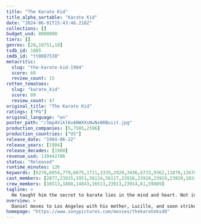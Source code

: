 ```yaml
---
title: "The Karate Kid"
title_alpha_sortable: "Karate Kid"
date: "2024-06-01T15:43:46.216Z"
collections: []
budget_usd: 8000000
tiers: []
genres: [28,10751,18]
tsdb_id: 1885
imdb_id: "tt0087538"
metacritic:
  slug: "the-karate-kid-1984"
  score: 60
  review_count: 15
rotten_tomatoes:
  slug: "karate_kid"
  score: 89
  review_count: 47
original_title: "The Karate Kid"
ratings: ["PG"]
original_language: "en"
poster_path: "/1mp4ViklKvA0WXXsNvNx0RBuiit.jpg"
production_companies: [5,7585,2596]
production_countries: ["US"]
release_date: "1984-06-22"
release_years: [1984]
release_decades: [1980]
revenue_usd: 130442786
status: "Released"
runtime_minutes: 126
keywords: [6270,6054,779,6075,1721,3335,2920,3436,6733,9362,11870,12670,13043,14731,14768,15246,33738,33910,156159,156162,159306,161643,165137,165402,171493,180825,188237,220070,269719,288234]
cast_members: [2877,23915,1951,56124,56117,23916,23918,23919,23920,102435,157488,83978,67893,2111934,163011,11794,166671,16476,6916,33014,95469,90749,57253]
crew_members: [16513,1888,14843,16513,23913,23914,61,59809]
tagline: >
  He taught him the secret to karate lies in the mind and heart. Not in the hands.
overview: >
  Daniel moves to Los Angeles with his mother, Lucille, and soon strikes up a relationship with Ali. He quickly finds himself the target of bullying by a group of high school students, led by Ali's ex-boyfriend Johnny, who study karate at the Cobra Kai dojo under ruthless sensei, John Kreese. Fortunately, Daniel befriends Mr. Miyagi, an unassuming repairman who just happens to be a martial arts master himself. Miyagi takes Daniel under his wing, training him in a more compassionate form of karate for self-defense and later, preparing him to compete against the brutal Cobra Kai.
homepage: "https://www.sonypictures.com/movies/thekaratekid0"
---
```

